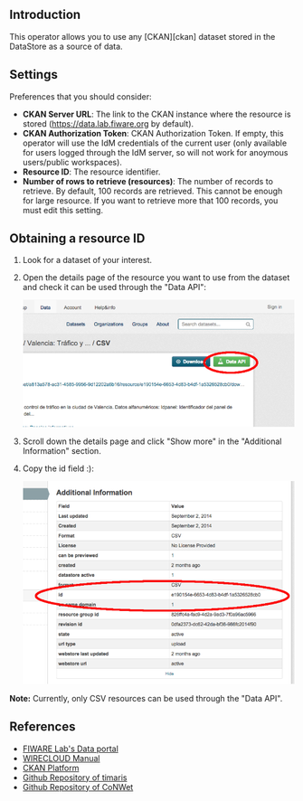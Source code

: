 Introduction
------------

This operator allows you to use any [CKAN][ckan] dataset stored in the DataStore as a source of data.

Settings
--------

Preferences that you should consider:

* **CKAN Server URL**: The link to the CKAN instance where the resource is stored (https://data.lab.fiware.org by default).
* **CKAN Authorization Token**: CKAN Authorization Token. If empty, this operator will use the IdM credentials of the current user (only available for users logged through the IdM server, so will not work for anoymous users/public workspaces).
* **Resource ID**: The resource identifier.
* **Number of rows to retrieve (resources)**: The number of records to retrieve. By default, 100 records are retrieved. This cannot be enough for large resource. If you want to retrieve more that 100 records, you must edit this setting.

Obtaining a resource ID
-----------------------

1. Look for a dataset of your interest.
2. Open the details page of the resource you want to use from the dataset and check it can be used through the "Data API":

    ![DataAPI screenshot](images/DataAPI.png)

3. Scroll down the details page and click "Show more" in the "Additional Information" section.
4. Copy the id field :):

    ![id field screenshot](images/resourceid.png)

**Note:** Currently, only CSV resources can be used through the "Data API".

References
----------

* [FIWARE Lab's Data portal](https://data.lab.fiware.org)
* [WIRECLOUD Manual](https://wirecloud.readthedocs.io)
* [CKAN Platform](http://ckan.org/)
* [Github Repository of timaris](https://github.com/timaris/Wirecloud_Components/tree/master/ckan-source(by_tim)-0.4.4-operator)
* [Github Repository of CoNWet](https://github.com/wirecloud-fiware/ckan-source-operator)
